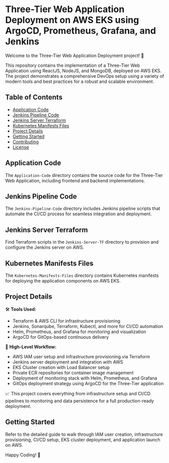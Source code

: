 # Three-Tier Web Application Deployment on AWS EKS using ArgoCD, Prometheus, Grafana, and Jenkins


Welcome to the Three-Tier Web Application Deployment project! 🚀

This repository contains the implementation of a Three-Tier Web Application using ReactJS, NodeJS, and MongoDB, deployed on AWS EKS. The project demonstrates a comprehensive DevOps setup using a variety of modern tools and best practices for a robust and scalable environment.

## Table of Contents
- [Application Code](#application-code)
- [Jenkins Pipeline Code](#jenkins-pipeline-code)
- [Jenkins Server Terraform](#jenkins-server-terraform)
- [Kubernetes Manifests Files](#kubernetes-manifests-files)
- [Project Details](#project-details)
- [Getting Started](#getting-started)
- [Contributing](#contributing)
- [License](#license)

## Application Code
The `Application-Code` directory contains the source code for the Three-Tier Web Application, including frontend and backend implementations.

## Jenkins Pipeline Code
The `Jenkins-Pipeline-Code` directory includes Jenkins pipeline scripts that automate the CI/CD process for seamless integration and deployment.

## Jenkins Server Terraform
Find Terraform scripts in the `Jenkins-Server-TF` directory to provision and configure the Jenkins server on AWS.

## Kubernetes Manifests Files
The `Kubernetes-Manifests-Files` directory contains Kubernetes manifests for deploying the application components on AWS EKS.

## Project Details
🛠️ **Tools Used:**
- Terraform & AWS CLI for infrastructure provisioning
- Jenkins, Sonarqube, Terraform, Kubectl, and more for CI/CD automation
- Helm, Prometheus, and Grafana for monitoring and visualization
- ArgoCD for GitOps-based continuous delivery

🚢 **High-Level Workflow:**
- AWS IAM user setup and infrastructure provisioning via Terraform
- Jenkins server deployment and integration with AWS
- EKS Cluster creation with Load Balancer setup
- Private ECR repositories for container image management
- Deployment of monitoring stack with Helm, Prometheus, and Grafana
- GitOps deployment strategy using ArgoCD for the Three-Tier application

📈 This project covers everything from infrastructure setup and CI/CD pipelines to monitoring and data persistence for a full production-ready deployment.

## Getting Started
Refer to the detailed guide to walk through IAM user creation, infrastructure provisioning, CI/CD setup, EKS cluster deployment, and application launch on AWS.

Happy Coding! 🚀
